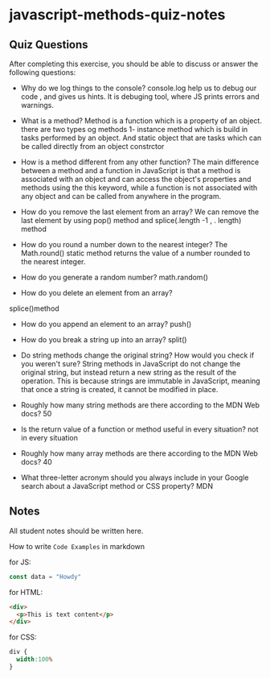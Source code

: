 # javascript-methods-quiz-notes

## Quiz Questions

After completing this exercise, you should be able to discuss or answer the following questions:

- Why do we log things to the console?
console.log help us to debug our code , and gives us hints. It is debuging tool, where JS prints errors and warnings.

- What is a method?
Method is a function which is a property of an object. there are two types og methods 1- instance method which is build in tasks performed by an object. And static object that are tasks which can be called directly from an object constrctor
- How is a method different from any other function?
The main difference between a method and a function in JavaScript is that a method is associated with an object and can access the object's properties and methods using the this keyword, while a function is not associated with any object and can be called from anywhere in the program.

- How do you remove the last element from an array?
We can remove the last element by using pop() method and splice(.length -1 , . length) method


- How do you round a number down to the nearest integer?
The Math.round() static method returns the value of a number rounded to the nearest integer.



- How do you generate a random number?
math.random()

- How do you delete an element from an array?

splice()method
- How do you append an element to an array?
push()

- How do you break a string up into an array?
split()

- Do string methods change the original string? How would you check if you weren't sure?
 String methods in JavaScript do not change the original string, but instead return a new string as the result of the operation. This is because strings are immutable in JavaScript, meaning that once a string is created, it cannot be modified in place.

- Roughly how many string methods are there according to the MDN Web docs?
50

- Is the return value of a function or method useful in every situation?
not in every situation

- Roughly how many array methods are there according to the MDN Web docs?
40

- What three-letter acronym should you always include in your Google search about a JavaScript method or CSS property?
MDN

## Notes

All student notes should be written here.


How to write `Code Examples` in markdown

for JS:
```javascript
const data = "Howdy"
```

for HTML:
```html
<div>
  <p>This is text content</p>
</div>
```

for CSS:
```css
div {
  width:100%
}
```

